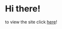 # Hi there!

to view the site click [here](https://gauthumj.github.io/Coursera-frontend-course/Module-3/)!
